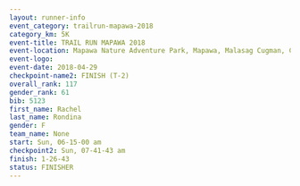 ```yaml
---
layout: runner-info 
event_category: trailrun-mapawa-2018 
category_km: 5K 
event-title: TRAIL RUN MAPAWA 2018 
event-location: Mapawa Nature Adventure Park, Mapawa, Malasag Cugman, Cagayan de Oro Philippines 
event-logo: 
event-date: 2018-04-29 
checkpoint-name2: FINISH (T-2) 
overall_rank: 117
gender_rank: 61
bib: 5123
first_name: Rachel
last_name: Rondina
gender: F
team_name: None
start: Sun, 06-15-00 am
checkpoint2: Sun, 07-41-43 am
finish: 1-26-43
status: FINISHER
---
```

